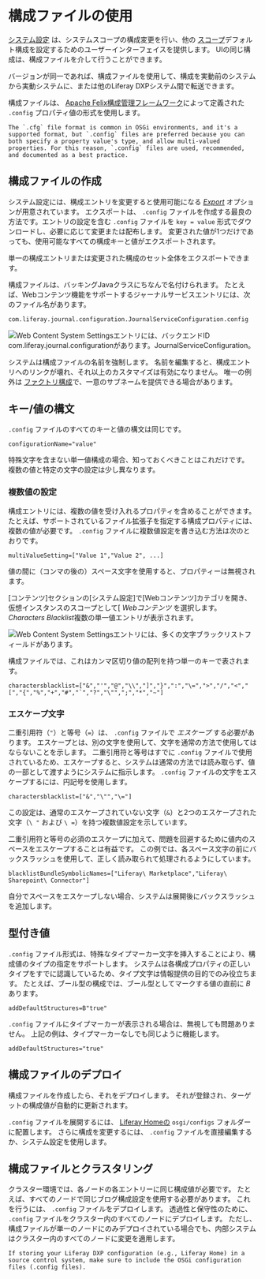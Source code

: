 # 構成ファイルの使用

[システム設定](./system-settings.md) は、システムスコープの構成変更を行い、他の [スコープ](./understanding-configuration-scope.md)デフォルト構成を設定するためのユーザーインターフェイスを提供します。 UIの同じ構成は、構成ファイルを介して行うことができます。

バージョンが同一であれば、構成ファイルを使用して、構成を実動前のシステムから実動システムに、または他のLiferay DXPシステム間で転送できます。

構成ファイルは、 [Apache Felix構成管理フレームワーク](http://felix.apache.org/documentation/subprojects/apache-felix-config-admin.html)によって定義された `.config` プロパティ値の形式を使用します。

```{note}
The `.cfg` file format is common in OSGi environments, and it's a supported format, but `.config` files are preferred because you can both specify a property value's type, and allow multi-valued properties. For this reason, `.config` files are used, recommended, and documented as a best practice.
```

## 構成ファイルの作成

システム設定には、構成エントリを変更すると使用可能になる [*Export*](./system-settings.md#exporting-and-deploying-configurations) オプションが用意されています。 エクスポートは、 `.config` ファイルを作成する最良の方法です。エントリの設定を含む `.config` ファイルを `key = value` 形式でダウンロードし、必要に応じて変更または配布します。 変更された値が1つだけであっても、使用可能なすべての構成キーと値がエクスポートされます。

単一の構成エントリまたは変更された構成のセット全体をエクスポートできます。

構成ファイルは、バッキングJavaクラスにちなんで名付けられます。 たとえば、Webコンテンツ機能をサポートするジャーナルサービスエントリには、次のファイル名があります。

``` bash
com.liferay.journal.configuration.JournalServiceConfiguration.config
```

![Web Content System Settingsエントリには、バックエンドID com.liferay.journal.configurationがあります。JournalServiceConfiguration。](../configuring-liferay/configuration-files-and-factories/using-configuration-files/images/01.png)

システムは構成ファイルの名前を強制します。 名前を編集すると、構成エントリへのリンクが壊れ、それ以上のカスタマイズは有効になりません。 唯一の例外は [ファクトリ構成](./using-factory-configuration.md)で、一意のサブネームを提供できる場合があります。

## キー/値の構文

`.config` ファイルのすべてのキーと値の構文は同じです。

``` properties
configurationName="value"
```

特殊文字を含まない単一値構成の場合、知っておくべきことはこれだけです。 複数の値と特定の文字の設定は少し異なります。

### 複数値の設定

構成エントリには、複数の値を受け入れるプロパティを含めることができます。 たとえば、サポートされているファイル拡張子を指定する構成プロパティには、複数の値が必要です。 `.config` ファイルに複数値設定を書き込む方法は次のとおりです。

``` properties
multiValueSetting=["Value 1","Value 2", ...]
```

値の間に（コンマの後の）スペース文字を使用すると、プロパティーは無視されます。

[コンテンツ]セクションの[システム設定]で[Webコンテンツ]カテゴリを開き、仮想インスタンスのスコープとして[ *Webコンテンツ* を選択します。 *Characters Blacklist*複数の単一値エントリが表示されます。

![Web Content System Settingsエントリには、多くの文字ブラックリストフィールドがあります。](../configuring-liferay/configuration-files-and-factories/using-configuration-files/images/02.png)

構成ファイルでは、これはカンマ区切り値の配列を持つ単一のキーで表されます。

``` properties
charactersblacklist=["&","'","@","\\","]","}",":","\=",">","/","<","[","{","%","+","#","`","?","\"",";","*","~"]
```

### エスケープ文字

二重引用符（`"`）と等号（`=`）は、 `.config` ファイルで *エスケープ* する必要があります。 エスケープとは、別の文字を使用して、文字を通常の方法で使用してはならないことを示します。 二重引用符と等号はすでに `.config` ファイルで使用されているため、エスケープすると、システムは通常の方法では読み取らず、値の一部として渡すようにシステムに指示します。 `.config` ファイルの文字をエスケープするには、円記号を使用します。

``` properties
charactersblacklist=["&","\"","\="]
```

この設定は、通常のエスケープされていない文字（`&`）と2つのエスケープされた文字（`\ "` および `\ =`）を持つ複数値設定を示しています。

二重引用符と等号の必須のエスケープに加えて、問題を回避するために値内のスペースをエスケープすることは有益です。 この例では、各スペース文字の前にバックスラッシュを使用して、正しく読み取られて処理されるようにしています。

``` properties
blacklistBundleSymbolicNames=["Liferay\ Marketplace","Liferay\ Sharepoint\ Connector"]
```

自分でスペースをエスケープしない場合、システムは展開後にバックスラッシュを追加します。

## 型付き値

`.config` ファイル形式は、特殊なタイプマーカー文字を挿入することにより、構成値のタイプの指定をサポートします。 システムは各構成プロパティの正しいタイプをすでに認識しているため、タイプ文字は情報提供の目的でのみ役立ちます。 たとえば、ブール型の構成では、ブール型としてマークする値の直前に *B* あります。

``` properties
addDefaultStructures=B"true"
```

`.config` ファイルにタイプマーカーが表示される場合は、無視しても問題ありません。 上記の例は、タイプマーカーなしでも同じように機能します。

``` properties
addDefaultStructures="true"
```

## 構成ファイルのデプロイ

構成ファイルを作成したら、それをデプロイします。 それが登録され、ターゲットの構成値が自動的に更新されます。

`.config` ファイルを展開するには、 [Liferay Homeの](../../installation-and-upgrades/reference/liferay-home.md) `osgi/configs` フォルダーに配置します。 さらに構成を変更するには、 `.config` ファイルを直接編集するか、システム設定を使用します。

## 構成ファイルとクラスタリング

クラスター環境では、各ノードの各エントリーに同じ構成値が必要です。 たとえば、すべてのノードで同じブログ構成設定を使用する必要があります。 これを行うには、 `.config` ファイルをデプロイします。 透過性と保守性のために、 `.config` ファイルをクラスター内のすべてのノードにデプロイします。 ただし、構成ファイルが単一のノードにのみデプロイされている場合でも、内部システムはクラスター内のすべてのノードに変更を適用します。

```{important}
If storing your Liferay DXP configuration (e.g., Liferay Home) in a source control system, make sure to include the OSGi configuration files (.config files).
```
